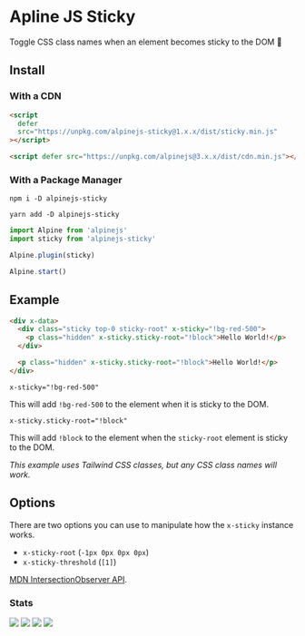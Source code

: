 # Apline JS Sticky

Toggle CSS class names when an element becomes sticky to the DOM 🐙

## Install

### With a CDN

```html
<script
  defer
  src="https://unpkg.com/alpinejs-sticky@1.x.x/dist/sticky.min.js"
></script>

<script defer src="https://unpkg.com/alpinejs@3.x.x/dist/cdn.min.js"></script>
```

### With a Package Manager

```shell
npm i -D alpinejs-sticky

yarn add -D alpinejs-sticky
```

```js
import Alpine from 'alpinejs'
import sticky from 'alpinejs-sticky'

Alpine.plugin(sticky)

Alpine.start()
```

## Example

```html
<div x-data>
  <div class="sticky top-0 sticky-root" x-sticky="!bg-red-500">
    <p class="hidden" x-sticky.sticky-root="!block">Hello World!</p>
  </div>

  <p class="hidden" x-sticky.sticky-root="!block">Hello World!</p>
</div>
```

`x-sticky="!bg-red-500"`

This will add `!bg-red-500` to the element when it is sticky to the DOM.

`x-sticky.sticky-root="!block"`

This will add `!block` to the element when the `sticky-root` element is sticky to the DOM.

_This example uses Tailwind CSS classes, but any CSS class names will work._

## Options

There are two options you can use to manipulate how the `x-sticky` instance works.

- `x-sticky-root` (`-1px 0px 0px 0px`)
- `x-sticky-threshold` (`[1]`)

[MDN IntersectionObserver API](https://developer.mozilla.org/en-US/docs/Web/API/Intersection_Observer_API).

### Stats

![](https://img.shields.io/bundlephobia/min/alpinejs-sticky)
![](https://img.shields.io/npm/v/alpinejs-sticky)
![](https://img.shields.io/npm/dt/alpinejs-sticky)
![](https://img.shields.io/github/license/markmead/alpinejs-sticky)
